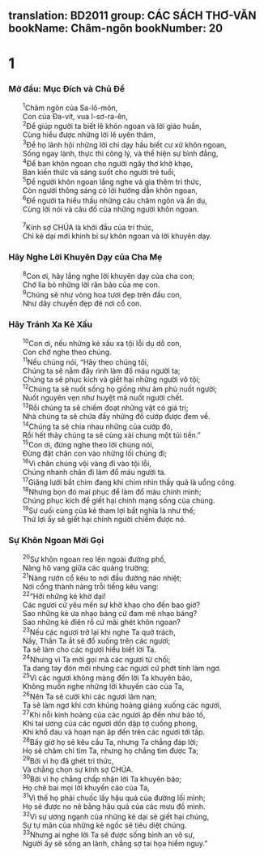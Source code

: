 translation: BD2011
group: CÁC SÁCH THƠ-VĂN
bookName: Châm-ngôn 
bookNumber: 20
-------

<div class="title"><h1>1</h1><h3>Mở đầu: Mục Ðích và Chủ Ðề</h3></div>
<span class="verse ch_1_1">  <sup>1</sup>Châm ngôn của Sa-lô-môn,<br/>  Con của Ða-vít, vua I-sơ-ra-ên,<br/></span>
<span class="verse ch_1_2">  <sup>2</sup>Ðể giúp người ta biết lẽ khôn ngoan và lời giáo huấn,<br/>  Cùng hiểu được những lời lẽ uyên thâm,<br/></span>
<span class="verse ch_1_3">  <sup>3</sup>Ðể họ lãnh hội những lời chỉ dạy hầu biết cư xử khôn ngoan,<br/>  Sống ngay lành, thực thi công lý, và thể hiện sự bình đẳng,<br/></span>
<span class="verse ch_1_4">  <sup>4</sup>Ðể ban khôn ngoan cho người ngây thơ khờ khạo,<br/>  Ban kiến thức và sáng suốt cho người trẻ tuổi,<br/></span>
<span class="verse ch_1_5">  <sup>5</sup>Ðể người khôn ngoan lắng nghe và gia thêm tri thức,<br/>  Còn người thông sáng có lời hướng dẫn khôn ngoan,<br/></span>
<span class="verse ch_1_6">  <sup>6</sup>Ðể người ta hiểu thấu những câu châm ngôn và ẩn dụ,<br/>  Cùng lời nói và câu đố của những người khôn ngoan.<br/><br/></span>
<span class="verse ch_1_7">  <sup>7</sup>Kính sợ CHÚA là khởi đầu của tri thức,<br/>  Chỉ kẻ dại mới khinh bỉ sự khôn ngoan và lời khuyên dạy.<br/></span>
<div class="title"><h3>Hãy Nghe Lời Khuyên Dạy của Cha Mẹ</h3></div>
<span class="verse ch_1_8">  <sup>8</sup>Con ơi, hãy lắng nghe lời khuyên dạy của cha con;<br/>  Chớ lìa bỏ những lời răn bảo của mẹ con.<br/></span>
<span class="verse ch_1_9">  <sup>9</sup>Chúng sẽ như vòng hoa tươi đẹp trên đầu con,<br/>  Như dây chuyền đẹp đẽ nơi cổ con.<br/></span>
<div class="title"><h3>Hãy Tránh Xa Kẻ Xấu</h3></div>
<span class="verse ch_1_10">  <sup>10</sup>Con ơi, nếu những kẻ xấu xa tội lỗi dụ dỗ con,<br/>  Con chớ nghe theo chúng.<br/></span>
<span class="verse ch_1_11">  <sup>11</sup>Nếu chúng nói, “Hãy theo chúng tôi,<br/>  Chúng ta sẽ nằm đây rình làm đổ máu người ta;<br/>  Chúng ta sẽ phục kích và giết hại những người vô tội;<br/></span>
<span class="verse ch_1_12">  <sup>12</sup>Chúng ta sẽ nuốt sống họ giống như âm phủ nuốt người;<br/>  Nuốt nguyên vẹn như huyệt mả nuốt người chết.<br/></span>
<span class="verse ch_1_13">  <sup>13</sup>Rồi chúng ta sẽ chiếm đoạt những vật có giá trị;<br/>  Nhà chúng ta sẽ chứa đầy những đồ cướp được đem về.<br/></span>
<span class="verse ch_1_14">  <sup>14</sup>Chúng ta sẽ chia nhau những của cướp đó,<br/>  Rồi hết thảy chúng ta sẽ cùng xài chung một túi tiền.”<br/></span>
<span class="verse ch_1_15">  <sup>15</sup>Con ơi, đừng nghe theo lời chúng nói,<br/>  Ðừng đặt chân con vào những lối chúng đi;<br/></span>
<span class="verse ch_1_16">  <sup>16</sup>Vì chân chúng vội vàng đi vào tội lỗi,<br/>  Chúng nhanh chân đi làm đổ máu người ta.<br/></span>
<span class="verse ch_1_17">  <sup>17</sup>Giăng lưới bắt chim đang khi chim nhìn thấy quả là uổng công.<br/></span>
<span class="verse ch_1_18">  <sup>18</sup>Nhưng bọn đó mai phục để làm đổ máu chính mình;<br/>  Chúng phục kích để giết hại chính mạng sống của chúng.<br/></span>
<span class="verse ch_1_19">  <sup>19</sup>Sự cuối cùng của kẻ tham lợi bất nghĩa là như thế;<br/>  Thứ lợi ấy sẽ giết hại chính người chiếm được nó.<br/></span>
<div class="title"><h3>Sự Khôn Ngoan Mời Gọi</h3></div>
<span class="verse ch_1_20">  <sup>20</sup>Sự khôn ngoan reo lên ngoài đường phố,<br/>  Nàng hô vang giữa các quảng trường;<br/></span>
<span class="verse ch_1_21">  <sup>21</sup>Nàng rướn cổ kêu to nơi đầu đường náo nhiệt;<br/>  Nơi cổng thành nàng trỗi tiếng kêu vang:<br/></span>
<span class="verse ch_1_22">  <sup>22</sup>“Hỡi những kẻ khờ dại!<br/>  Các ngươi cứ yêu mến sự khờ khạo cho đến bao giờ?<br/>  Sao những kẻ ưa nhạo báng cứ đam mê nhạo báng?<br/>  Sao những kẻ điên rồ cứ mãi ghét khôn ngoan?<br/></span>
<span class="verse ch_1_23">  <sup>23</sup>Nếu các ngươi trở lại khi nghe Ta quở trách,<br/>  Nầy, Thần Ta ắt sẽ đổ xuống trên các ngươi;<br/>  Ta sẽ làm cho các ngươi hiểu biết lời Ta.<br/></span>
<span class="verse ch_1_24">  <sup>24</sup>Nhưng vì Ta mời gọi mà các ngươi từ chối;<br/>  Ta dang tay đón mời nhưng các ngươi cứ phớt tỉnh làm ngơ.<br/></span>
<span class="verse ch_1_25">  <sup>25</sup>Vì các ngươi không màng đến lời Ta khuyên bảo,<br/>  Không muốn nghe những lời khuyến cáo của Ta,<br/></span>
<span class="verse ch_1_26">  <sup>26</sup>Nên Ta sẽ cười khi các ngươi lâm nạn;<br/>  Ta sẽ làm ngơ khi cơn khủng hoảng giáng xuống các ngươi,<br/></span>
<span class="verse ch_1_27">  <sup>27</sup>Khi nỗi kinh hoàng của các ngươi ập đến như bão tố,<br/>  Khi tai ương của các ngươi dồn dập tợ cuồng phong,<br/>  Khi khổ đau và hoạn nạn ập đến trên các ngươi tới tấp.<br/></span>
<span class="verse ch_1_28">  <sup>28</sup>Bấy giờ họ sẽ kêu cầu Ta, nhưng Ta chẳng đáp lời;<br/>  Họ sẽ chăm chỉ tìm Ta, nhưng họ chẳng tìm được Ta;<br/></span>
<span class="verse ch_1_29">  <sup>29</sup>Bởi vì họ đã ghét tri thức,<br/>  Và chẳng chọn sự kính sợ CHÚA.<br/></span>
<span class="verse ch_1_30">  <sup>30</sup>Bởi vì họ chẳng chấp nhận lời Ta khuyên bảo;<br/>  Họ chê bai mọi lời khuyến cáo của Ta,<br/></span>
<span class="verse ch_1_31">  <sup>31</sup>Vì thế họ phải chuốc lấy hậu quả của đường lối mình;<br/>  Họ sẽ được no nê bằng hậu quả của các mưu đồ mình.<br/></span>
<span class="verse ch_1_32">  <sup>32</sup>Vì sự ương ngạnh của những kẻ dại sẽ giết hại chúng,<br/>  Sự tự mãn của những kẻ ngốc sẽ tiêu diệt chúng.<br/></span>
<span class="verse ch_1_33">  <sup>33</sup>Nhưng ai nghe lời Ta sẽ được sống bình an vô sự,<br/>  Người ấy sẽ sống an lành, chẳng sợ tai họa hiểm nguy.”<br/></span>

